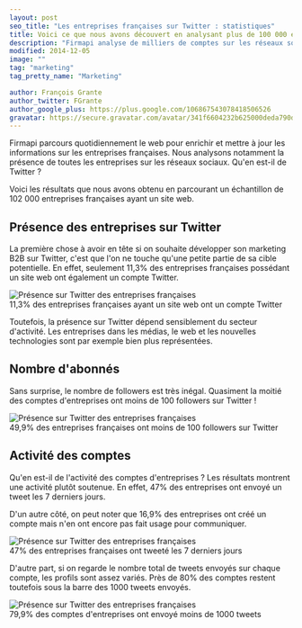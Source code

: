 ```yaml
---
layout: post
seo_title: "Les entreprises françaises sur Twitter : statistiques"
title: Voici ce que nous avons découvert en analysant plus de 100 000 entreprises françaises sur Twitter
description: "Firmapi analyse de milliers de comptes sur les réseaux sociaux quotidiennement. Voici un aperçu de la présence des entreprises françaises sur Twitter."
modified: 2014-12-05
image: ""
tag: "marketing"
tag_pretty_name: "Marketing"

author: François Grante
author_twitter: FGrante
author_google_plus: https://plus.google.com/106867543078418506526
gravatar: https://secure.gravatar.com/avatar/341f6604232b625000deda790d8d39cd?d=mm&s=30&r=G
---
```



Firmapi parcours quotidiennement le web pour enrichir et mettre à jour les informations sur les entreprises françaises. Nous analysons notamment la présence de toutes les entreprises sur les réseaux sociaux. Qu'en est-il de Twitter ?

Voici les résultats que nous avons obtenu en parcourant un échantillon de 102 000 entreprises françaises ayant un site web.

## Présence des entreprises sur Twitter

La première chose à avoir en tête si on souhaite développer son marketing B2B sur Twitter, c'est que l'on ne touche qu'une petite partie de sa cible potentielle. En effet, seulement 11,3% des entreprises françaises possédant un site web ont également un compte Twitter.

<img alt="Présence sur Twitter des entreprises françaises" src="https://d144bz4d6i1vob.cloudfront.net/blog/2014-12-04/short_twitter_presence.png" />

<div class="click-to-tweet">
  11,3% des entreprises françaises ayant un site web ont un compte Twitter
  <a class="tweet-link" data-original-title="Tweeter ça" data-placement="top" data-toggle="tooltip" href=""><i class="fa fa-twitter"></i></a>
</div>

Toutefois, la présence sur Twitter dépend sensiblement du secteur d'activité. Les entreprises dans les médias, le web et les nouvelles technologies sont par exemple bien plus représentées.

## Nombre d'abonnés

Sans surprise, le nombre de followers est très inégal. Quasiment la moitié des comptes d'entreprises ont moins de 100 followers sur Twitter !

<img alt="Présence sur Twitter des entreprises françaises" src="https://d144bz4d6i1vob.cloudfront.net/blog/2014-12-04/short_twitter_nombre_followers.png" />

<div class="click-to-tweet">
  49,9% des entreprises françaises ont moins de 100 followers sur Twitter
  <a class="tweet-link" data-original-title="Tweeter ça" data-placement="top" data-toggle="tooltip" href=""><i class="fa fa-twitter"></i></a>
</div>

## Activité des comptes

Qu'en est-il de l'activité des comptes d'entreprises ? Les résultats montrent une activité plutôt soutenue. En effet, 47% des entreprises ont envoyé un tweet les 7 derniers jours.

D'un autre côté, on peut noter que 16,9% des entreprises ont créé un compte mais n'en ont encore pas fait usage pour communiquer.

<img alt="Présence sur Twitter des entreprises françaises" src="https://d144bz4d6i1vob.cloudfront.net/blog/2014-12-04/short_twitter_dernier_tweet.png" />

<div class="click-to-tweet">
  47% des entreprises françaises ont tweeté les 7 derniers jours
  <a class="tweet-link" data-original-title="Tweeter ça" data-placement="top" data-toggle="tooltip" href=""><i class="fa fa-twitter"></i></a>
</div>

D'autre part, si on regarde le nombre total de tweets envoyés sur chaque compte, les profils sont assez variés. Près de 80% des comptes restent toutefois sous la barre des 1000 tweets envoyés.

<img alt="Présence sur Twitter des entreprises françaises" src="https://d144bz4d6i1vob.cloudfront.net/blog/2014-12-04/short_twitter_nombre_tweets.png" />

<div class="click-to-tweet">
  79,9% des comptes d'entreprises ont envoyé moins de 1000 tweets
  <a class="tweet-link" data-original-title="Tweeter ça" data-placement="top" data-toggle="tooltip" href=""><i class="fa fa-twitter"></i></a>
</div>
